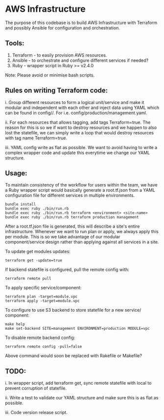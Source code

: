 AWS Infrastructure
===================

The purpose of this codebase is to build AWS Infrastructure
with Terraform and possibly Ansible for configuration and
orchestration.

Tools:
------

1.   Terraform - to easily provision AWS resources.
2.   Ansible   - to orchestrate and configure different services if needed?
3.   Ruby      - wrapper script in Ruby >= v2.4.0

Note: Please avoid or minimise bash scripts.

Rules on writing Terraform code:
--------------------------------

i. Group different resources to form a logical unit/service and make it
modular and independent with each other and inject data using YAML
which can be found in config/<environment>/<site-name>. For i.e.
config/production/management.yaml. 

ii. For each resources that allows tagging, add tags Terraform=true. The
reason for this is so we if want to destroy resources and we happen to
also lost the statefile, we can simply write a loop that would destroy
resources with tag name Terraform=true.

iii. YAML config write as flat as possible. We want to avoid having to
write a complex wrapper code and update this everytime we change our
YAML structure.

Usage:
------

To maintain consistency of the workflow for users within the team,
we have a Ruby wrapper script would basically generate a root.tf.json
from a YAML configuration file for different services in multiple
environments.

```
bundle install
bundle exec ruby ./bin/run.rb
bundle exec ruby ./bin/run.rb terraform <environment> <site-name>
bundle exec ruby ./bin/run.rb terraform production management
```

After a root.tf.json file is generated, this will describe a site's
entire infrastructure. Whenever we want to run plan or apply, we 
always apply this per module. This is so we take advantage of our
modular component/service design rather than applying against all
services in a site.

To update get modules updates:

```
terraform get -update=true
```

If backend statefile is configured, pull the remote config with:

```
terraform remote pull
```

To apply specific service/component:

```
terraform plan -target=module.vpc
terraform apply -target=module.vpc
```

To configure to use S3 backend to store statefile for a new service/
component:

```
make help
make set-backend SITE=management ENVIRONMENT=production MODULE=vpc
```

To disable remote backend config:

```
terraform remote config -pull=false
```

Above command would soon be replaced with Rakefile or Makefile?

TODO:
-----

i. In wrapper script, add terraform get, sync remote statefile with local 
to prevent corruption of statefile.

ii. Write a test to validate our YAML structure and make sure this is as flat
as possible.

iii. Code version release script.